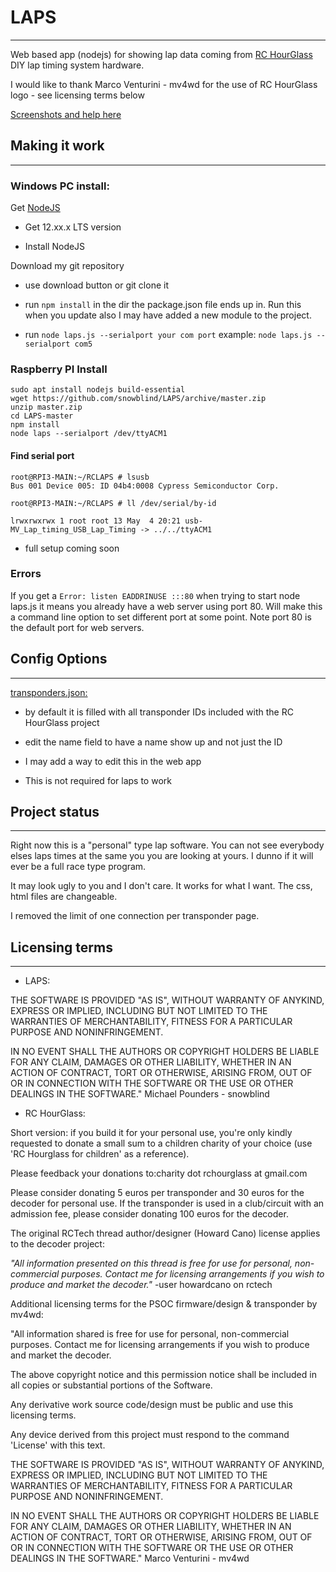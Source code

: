 # LAPS

___

Web based app (nodejs) for showing lap data coming from [RC HourGlass](https://github.com/mv4wd/RCHourglass "RC HourGlass github project page") DIY lap timing system hardware.

I would like to thank Marco Venturini - mv4wd for the use of RC HourGlass logo - see licensing terms below

[Screenshots and help here](./image/SHOW.md)

## Making it work

___

### Windows PC install:

Get [NodeJS](https://nodejs.org/en/)

* Get 12.xx.x LTS version

* Install NodeJS

Download my git repository

* use download button or git clone it

* run `npm install` in the dir the package.json file ends up in. Run this when you update also I may have added a new module to the project.

* run `node laps.js --serialport your com port`  example: `node laps.js --serialport com5`

### Raspberry PI Install

```shell
sudo apt install nodejs build-essential
wget https://github.com/snowblind/LAPS/archive/master.zip
unzip master.zip
cd LAPS-master
npm install
node laps --serialport /dev/ttyACM1
```

#### Find serial port
  
```shell
root@RPI3-MAIN:~/RCLAPS # lsusb
Bus 001 Device 005: ID 04b4:0008 Cypress Semiconductor Corp.

root@RPI3-MAIN:~/RCLAPS # ll /dev/serial/by-id

lrwxrwxrwx 1 root root 13 May  4 20:21 usb-MV_Lap_timing_USB_Lap_Timing -> ../../ttyACM1
```

* full setup coming soon

### Errors

If you get a `Error: listen EADDRINUSE :::80` when trying to start node laps.js it means you already have a web server using port 80. Will make this a command line option to set different port at some point. Note port 80 is the default port for web servers.  

## Config Options

___

[transponders.json:](./transponders.json)

* by default it is filled with all transponder IDs included with the RC HourGlass project

* edit the name field to have a name show up and not just the ID

* I may add a way to edit this in the web app

* This is not required for laps to work

## Project status

___

Right now this is a "personal" type lap software. You can not see everybody elses laps times at the same you you are looking at yours. I dunno if it will ever be a full race type program.

It may look ugly to you and I don't care. It works for what I want. The css, html files are changeable.  

I removed the limit of one connection per transponder page.

## Licensing terms

___

* LAPS:

THE SOFTWARE IS PROVIDED "AS IS", WITHOUT WARRANTY OF ANYKIND, EXPRESS OR IMPLIED, INCLUDING BUT NOT LIMITED TO THE WARRANTIES OF MERCHANTABILITY, FITNESS FOR A PARTICULAR PURPOSE AND NONINFRINGEMENT.

IN NO EVENT SHALL THE AUTHORS OR COPYRIGHT HOLDERS BE LIABLE FOR ANY CLAIM, DAMAGES OR OTHER LIABILITY, WHETHER IN AN ACTION OF CONTRACT, TORT OR OTHERWISE, ARISING FROM, OUT OF OR IN CONNECTION WITH THE SOFTWARE OR THE USE OR OTHER DEALINGS IN THE SOFTWARE." Michael Pounders - snowblind

* RC HourGlass:

Short version: if you build it for your personal use, you're only kindly requested to donate a small sum to a children
charity of your choice (use 'RC Hourglass for children' as a reference).

Please feedback your donations to:charity dot rchourglass at gmail.com

Please consider donating 5 euros per transponder and 30 euros for the decoder for personal use.
If the transponder is used in a club/circuit with an admission fee, please consider donating 100 euros for the decoder.

The original RCTech thread author/designer (Howard Cano) license applies to the decoder project:

*"All information presented on this thread is free for use for personal, non-commercial purposes.
Contact me for licensing arrangements if you wish to produce and market the decoder."* -user howardcano on rctech

Additional licensing terms for the PSOC firmware/design & transponder by mv4wd:

"All information shared is free for use for personal, non-commercial purposes.
Contact me for licensing arrangements if you wish to produce and market the decoder.

The above copyright notice and this permission notice shall be included in all copies or substantial portions of the
Software.

Any derivative work source code/design must be public and use this licensing terms.

Any device derived from this project must respond to the command 'License' with this text.

THE SOFTWARE IS PROVIDED "AS IS", WITHOUT WARRANTY OF ANYKIND, EXPRESS OR IMPLIED, INCLUDING BUT NOT LIMITED TO THE WARRANTIES OF MERCHANTABILITY, FITNESS FOR A PARTICULAR PURPOSE AND NONINFRINGEMENT.

IN NO EVENT SHALL THE AUTHORS OR COPYRIGHT HOLDERS BE LIABLE FOR ANY CLAIM, DAMAGES OR OTHER LIABILITY, WHETHER IN AN ACTION OF CONTRACT, TORT OR OTHERWISE, ARISING FROM, OUT OF OR IN CONNECTION WITH THE SOFTWARE OR THE USE OR OTHER DEALINGS IN THE SOFTWARE." Marco Venturini - mv4wd
